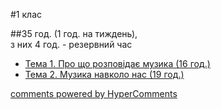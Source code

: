 <div id="hypercomments_widget" class="js-hypercomments-widget invisible"></div>


#1 клас 


##35 год. (1 год. на тиждень),<br>з них 4 год. -  резервний час


*	[Тема 1.  Про що розповідає музика (16 год.) ](pro_shcho_rozpovidaie_muzyka.md)
*	[Тема 2.  Музика навколо нас  (19 год.)](muzyka_navkolo_nas.md)


<div class="js-hypercomments-container">
    <a href="http://hypercomments.com" class="hc-link" title="comments widget">comments powered by HyperComments</a>
</div>